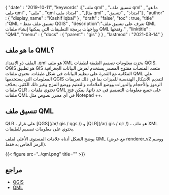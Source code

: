 {
  "date" : "2019-10-11",
  "keywords" :["ملف qml" , "تنسيق ملف qml" , "ما هو ملف qml" , "ملف" , "qml مثال" , "امتداد ملف qml" , "امتداد" , "تنسيق"] ,
  "author" : {
    "display_name" : "Kashif Iqbal"
} ,
  "draft" : "false",
  "toc" : true,
  "title" :"QML - تنسيق ملف نمط QGIS" ,
  "description":"تعرف على تنسيق ملف QML وواجهات برمجة التطبيقات التي يمكنها إنشاء ملفات QML وفتحها." ,
  "linktitle" : "QML",
  "menu" : {
    "docs" : {
      "parent" : "gis"
}
} ,
  "lastmod" : "2021-03-14"
}

## ما هو ملف QML؟

الملف ذو الامتداد .qml هو ملف XML يخزن معلومات تصميم الطبقة لطبقات QGIS. QGIS هو تطبيق GIS متعدد المنصات مفتوح المصدر يستخدم لعرض البيانات الجغرافية المكانية مع القدرة على تنظيم البيانات في شكل طبقات. تحتوي ملفات QML على المعلومات التي يستخدمها QGIS لتقديم الأشكال الهندسية للميزات بما في ذلك تعريفات الرموز والأحجام والدورات ووضع العلامات والتعتيم ووضع المزج وغير ذلك الكثير. بخلاف ملفات QLR ، تحتوي ملفات QML على جميع معلومات التصميم في حد ذاتها. يمكن فتح ملفات QML في أي محرر نصوص مثل Notepad ++.

## تنسيق ملف QML

QLR ، على غرار [QGS](/ar/ gis / qgs /) و [QLR](/ar/ gis / qlr /) ، هو ملف XML يحتوي على معلومات تصميم للطبقات.

يوضح الشكل أدناه علامات المستوى الأعلى لملف QML (مع عرض renderer_v2 ووسم الرمز الخاص به فقط).

{{< figure src="../qml.png" title="" >}}

## مراجع

* [QGIS](https://www.qgis.org/en/site/)
* [QML](https://docs.qgis.org/3.16/en/docs/user_manual/appendices/qgis_file_formats.html)

